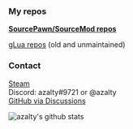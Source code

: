 ### My repos
[**SourcePawn/SourceMod repos**](https://github.com/azalty?tab=repositories&q=&type=source&language=sourcepawn)

[gLua repos](https://github.com/azalty?tab=repositories&q=&type=source&language=lua) (old and unmaintained)

### Contact
[Steam](https://steamcommunity.com/id/azalty/)\
Discord: azalty#9721 or @azalty\
[GitHub via Discussions](https://github.com/azalty/azalty/discussions/1)

![azalty's github stats](https://github-readme-stats.vercel.app/api?username=azalty&show_icons=true&hide_rank=true&theme=transparent)


<!--
**azalty/azalty** is a ✨ _special_ ✨ repository because its `README.md` (this file) appears on your GitHub profile.

Here are some ideas to get you started:

- 🔭 I’m currently working on ...
- 🌱 I’m currently learning ...
- 👯 I’m looking to collaborate on ...
- 🤔 I’m looking for help with ...
- 💬 Ask me about ...
- 📫 How to reach me: ...
- 😄 Pronouns: ...
- ⚡ Fun fact: ...
-->
